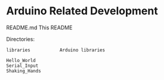 Arduino Related Development
===========================

README.md				This README

Directories:

	libraries			Arduino libraries

	Hello_World
	Serial_Input
	Shaking_Hands
